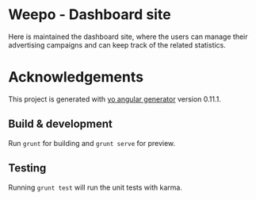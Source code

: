 # Weepo - Dashboard site

Here is maintained the dashboard site, where the users 
can manage their advertising campaigns and can keep track of the related statistics.

# Acknowledgements

This project is generated with [yo angular generator](https://github.com/yeoman/generator-angular)
version 0.11.1.

## Build & development

Run `grunt` for building and `grunt serve` for preview.

## Testing

Running `grunt test` will run the unit tests with karma.
